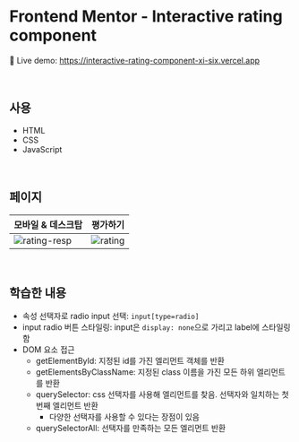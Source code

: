# Frontend Mentor - Interactive rating component
🔗 Live demo: https://interactive-rating-component-xi-six.vercel.app

<br/>

## 사용 
* HTML
* CSS
* JavaScript

<br/>

## 페이지 
|모바일 & 데스크탑|평가하기|
|---|---|
|![rating-resp](https://github.com/khkh0109/frontend-mentor-challenges/assets/77181642/63508095-7b47-4f76-a7b1-6b12bef70a81)|![rating](https://github.com/khkh0109/frontend-mentor-challenges/assets/77181642/8d74aa93-b134-40f4-8b0f-2ee02870c225)|




<br/>

## 학습한 내용 
- 속성 선택자로 radio input 선택: `input[type=radio]`
- input radio 버튼 스타일링: input은 `display: none`으로 가리고 label에 스타일링 함
- DOM 요소 접근
    - getElementById: 지정된 id를 가진 엘리먼트 객체를 반환
    - getElementsByClassName: 지정된 class 이름을 가진 모든 하위 엘리먼트를 반환
    - querySelector: css 선택자를 사용해 엘리먼트를 찾음. 선택자와 일치하는 첫번째 엘리먼트 반환
        - 다양한 선택자를 사용할 수 있다는 장점이 있음
    - querySelectorAll: 선택자를 만족하는 모든 엘리먼트 반환
